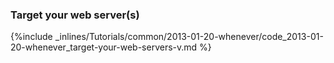 

### Target your web server(s)



{%include _inlines/Tutorials/common/2013-01-20-whenever/code_2013-01-20-whenever_target-your-web-servers-v.md %}




